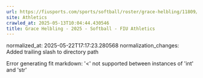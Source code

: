 ```yaml
---
url: https://fiusports.com/sports/softball/roster/grace-helbling/11809/
site: Athletics
crawled_at: 2025-05-13T10:04:44.430546
title: Grace Helbling - 2025 - Softball - FIU Athletics
---
```

normalized_at: 2025-05-22T17:17:23.280568
normalization_changes: Added trailing slash to directory path

Error generating fit markdown: '<' not supported between instances of 'int' and 'str'